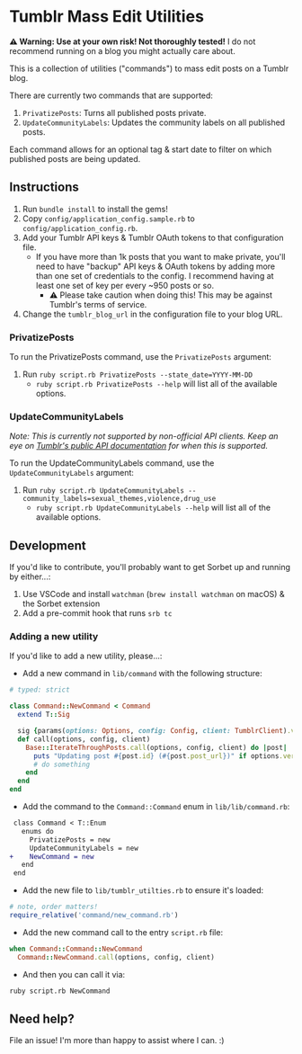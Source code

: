 # Tumblr Mass Edit Utilities

**⚠️ Warning: Use at your own risk! Not thoroughly tested!** I do not recommend running on a blog you might actually care about.

This is a collection of utilities ("commands") to mass edit posts on a Tumblr blog.

There are currently two commands that are supported:

1. `PrivatizePosts`: Turns all published posts private.
1. `UpdateCommunityLabels`: Updates the community labels on all published posts.

Each command allows for an optional tag & start date to filter on which published posts are being updated.

## Instructions

1. Run `bundle install` to install the gems!
1. Copy `config/application_config.sample.rb` to `config/application_config.rb`.
1. Add your Tumblr API keys & Tumblr OAuth tokens to that configuration file.
    * If you have more than 1k posts that you want to make private, you'll need to have "backup" API keys & OAuth tokens by adding more than one set of credentials to the config. I recommend having at least one set of key per every ~950 posts or so.
        * ⚠️ Please take caution when doing this! This may be against Tumblr's terms of service.
1. Change the `tumblr_blog_url` in the configuration file to your blog URL.

### PrivatizePosts

To run the PrivatizePosts command, use the `PrivatizePosts` argument:

1. Run `ruby script.rb PrivatizePosts --state_date=YYYY-MM-DD`
    * `ruby script.rb PrivatizePosts --help` will list all of the available options.

### UpdateCommunityLabels

*Note: This is currently not supported by non-official API clients. Keep an eye on [Tumblr's public API documentation](https://github.com/tumblr/docs) for when this is supported.*

To run the UpdateCommunityLabels command, use the `UpdateCommunityLabels` argument:

1. Run `ruby script.rb UpdateCommunityLabels --community_labels=sexual_themes,violence,drug_use`
    * `ruby script.rb UpdateCommunityLabels --help` will list all of the available options.

## Development

If you'd like to contribute, you'll probably want to get Sorbet up and running by either...:

1. Use VSCode and install `watchman` (`brew install watchman` on macOS) & the Sorbet extension
1. Add a pre-commit hook that runs `srb tc`

### Adding a new utility

If you'd like to add a new utility, please...:

* Add a new command in `lib/command` with the following structure:

```ruby
# typed: strict

class Command::NewCommand < Command
  extend T::Sig

  sig {params(options: Options, config: Config, client: TumblrClient).void}
  def call(options, config, client)
    Base::IterateThroughPosts.call(options, config, client) do |post|
      puts "Updating post #{post.id} (#{post.post_url})" if options.verbose
      # do something
    end
  end
end
```

* Add the command to the `Command::Command` enum in `lib/lib/command.rb`:

```diff
 class Command < T::Enum
   enums do
     PrivatizePosts = new
     UpdateCommunityLabels = new
+    NewCommand = new
   end
 end
```

* Add the new file to `lib/tumblr_utilties.rb` to ensure it's loaded:

```ruby
# note, order matters!
require_relative('command/new_command.rb')
```

* Add the new command call to the entry `script.rb` file:

```ruby
when Command::Command::NewCommand
  Command::NewCommand.call(options, config, client)
```

* And then you can call it via:

```bash
ruby script.rb NewCommand
```

## Need help?

File an issue! I'm more than happy to assist where I can. :)
